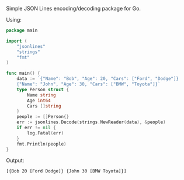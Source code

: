 Simple JSON Lines encoding/decoding package for Go.

Using:
```go
package main

import (
	"jsonlines"
	"strings"
	"fmt"
)

func main() {
	data := `{"Name": "Bob", "Age": 20, "Cars": ["Ford", "Dodge"]}
	{"Name": "John", "Age": 30, "Cars": ["BMW", "Toyota"]}`
	type Person struct {
		Name string
		Age int64
		Cars []string
	}
	people := []Person{}
	err := jsonlines.Decode(strings.NewReader(data), &people)
	if err != nil {
		log.Fatal(err)
	}
	fmt.Println(people)
}
```
Output:
```
[{Bob 20 [Ford Dodge]} {John 30 [BMW Toyota]}]
```
